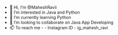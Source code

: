 - 👋 Hi, I’m @MaheshRavii
- 👀 I’m interested in Java and Python
- 🌱 I’m currently learning Python
- 💞️ I’m looking to collaborate on Java App Developing 
- 📫 To reach me - - Instagram ID - ig_mahesh_ravi

<!---
MaheshRavii/MaheshRavii is a ✨ special ✨ repository because its `README.md` (this file) appears on your GitHub profile.
You can click the Preview link to take a look at your changes.
--->
